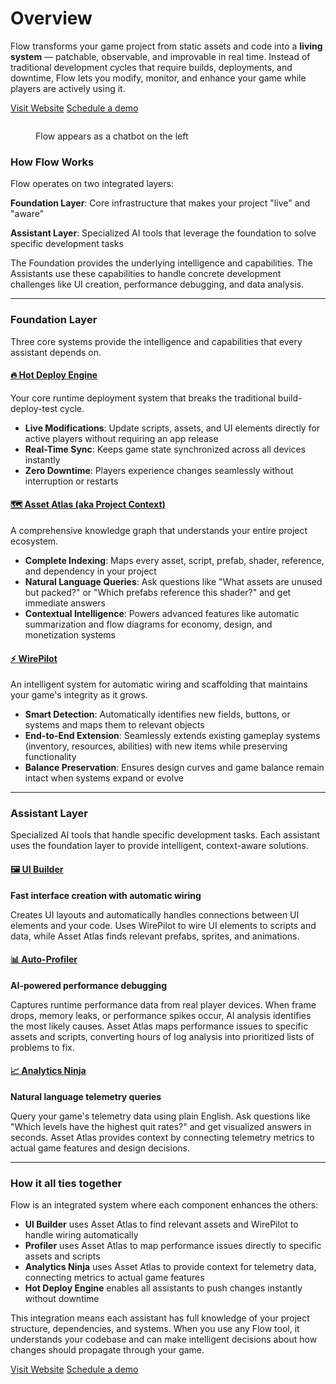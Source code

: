 # Overview

Flow transforms your game project from static assets and code into a **living system** — patchable, observable, and improvable in real time. Instead of traditional development cycles that require builds, deployments, and downtime, Flow lets you modify, monitor, and enhance your game while players are actively using it.

<a href="https://flow.letsterra.com/" class="button primary">Visit Website</a> <a href="https://cal.com/terra-demo/30min?overlayCalendar=true" class="button secondary">Schedule a demo</a>

<figure><img src="../.gitbook/assets/Screenshot 2025-09-01 at 3.25.18 PM.png" alt=""><figcaption><p>Flow appears as a chatbot on the left</p></figcaption></figure>

### How Flow Works

Flow operates on two integrated layers:

**Foundation Layer**: Core infrastructure that makes your project "live" and "aware"&#x20;

**Assistant Layer**: Specialized AI tools that leverage the foundation to solve specific development tasks

The Foundation provides the underlying intelligence and capabilities. The Assistants use these capabilities to handle concrete development challenges like UI creation, performance debugging, and data analysis.

***

### Foundation Layer

Three core systems provide the intelligence and capabilities that every assistant depends on.

#### [🔥 Hot Deploy Engine](hot-deploy-engine.md)

Your core runtime deployment system that breaks the traditional build-deploy-test cycle.

* **Live Modifications**: Update scripts, assets, and UI elements directly for active players without requiring an app release
* **Real-Time Sync**: Keeps game state synchronized across all devices instantly
* **Zero Downtime**: Players experience changes seamlessly without interruption or restarts

#### [🗺 Asset Atlas (aka Project Context)](overview.md#asset-atlas-aka-project-context)

A comprehensive knowledge graph that understands your entire project ecosystem.

* **Complete Indexing**: Maps every asset, script, prefab, shader, reference, and dependency in your project
* **Natural Language Queries**: Ask questions like "What assets are unused but packed?" or "Which prefabs reference this shader?" and get immediate answers
* **Contextual Intelligence**: Powers advanced features like automatic summarization and flow diagrams for economy, design, and monetization systems

#### [⚡ WirePilot](overview.md#wirepilot)

An intelligent system for automatic wiring and scaffolding that maintains your game's integrity as it grows.

* **Smart Detection**: Automatically identifies new fields, buttons, or systems and maps them to relevant objects
* **End-to-End Extension**: Seamlessly extends existing gameplay systems (inventory, resources, abilities) with new items while preserving functionality
* **Balance Preservation**: Ensures design curves and game balance remain intact when systems expand or evolve

***

### Assistant Layer

Specialized AI tools that handle specific development tasks. Each assistant uses the foundation layer to provide intelligent, context-aware solutions.

#### [🖼 UI Builder](ui-builder.md)

**Fast interface creation with automatic wiring**

Creates UI layouts and automatically handles connections between UI elements and your code. Uses WirePilot to wire UI elements to scripts and data, while Asset Atlas finds relevant prefabs, sprites, and animations.

#### [📊 Auto-Profiler](overview.md#auto-profiler)

**AI-powered performance debugging**

Captures runtime performance data from real player devices. When frame drops, memory leaks, or performance spikes occur, AI analysis identifies the most likely causes. Asset Atlas maps performance issues to specific assets and scripts, converting hours of log analysis into prioritized lists of problems to fix.

#### [📈 Analytics Ninja](overview.md#analytics-ninja)

**Natural language telemetry queries**

Query your game's telemetry data using plain English. Ask questions like "Which levels have the highest quit rates?" and get visualized answers in seconds. Asset Atlas provides context by connecting telemetry metrics to actual game features and design decisions.

***

### How it all ties together

Flow is an integrated system where each component enhances the others:

* **UI Builder** uses Asset Atlas to find relevant assets and WirePilot to handle wiring automatically
* **Profiler** uses Asset Atlas to map performance issues directly to specific assets and scripts
* **Analytics Ninja** uses Asset Atlas to provide context for telemetry data, connecting metrics to actual game features
* **Hot Deploy Engine** enables all assistants to push changes instantly without downtime

This integration means each assistant has full knowledge of your project structure, dependencies, and systems. When you use any Flow tool, it understands your codebase and can make intelligent decisions about how changes should propagate through your game.

<a href="https://flow.letsterra.com/" class="button primary">Visit Website</a> <a href="https://cal.com/terra-demo/30min?overlayCalendar=true" class="button secondary">Schedule a demo</a>

